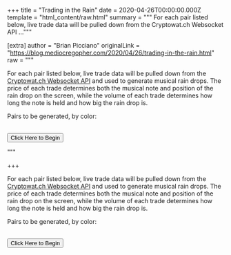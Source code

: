 
+++
title = "Trading in the Rain"
date = 2020-04-26T00:00:00.000Z
template = "html_content/raw.html"
summary = """
For each pair listed below, live trade data will be pulled down from the
Cryptowat.ch Websocket
API ..."""

[extra]
author = "Brian Picciano"
originalLink = "https://blog.mediocregopher.com/2020/04/26/trading-in-the-rain.html"
raw = """
<!-- MIDI.js -->
<!-- polyfill -->
<script src="/assets/trading-in-the-rain/MIDI.js/inc/shim/Base64.js" type="text/javascript"></script>

<script src="/assets/trading-in-the-rain/MIDI.js/inc/shim/Base64binary.js" type="text/javascript"></script>

<script src="/assets/trading-in-the-rain/MIDI.js/inc/shim/WebAudioAPI.js" type="text/javascript"></script>

<!-- MIDI.js package -->
<script src="/assets/trading-in-the-rain/MIDI.js/js/midi/audioDetect.js" type="text/javascript"></script>

<script src="/assets/trading-in-the-rain/MIDI.js/js/midi/gm.js" type="text/javascript"></script>

<script src="/assets/trading-in-the-rain/MIDI.js/js/midi/loader.js" type="text/javascript"></script>

<script src="/assets/trading-in-the-rain/MIDI.js/js/midi/plugin.audiotag.js" type="text/javascript"></script>

<script src="/assets/trading-in-the-rain/MIDI.js/js/midi/plugin.webaudio.js" type="text/javascript"></script>

<script src="/assets/trading-in-the-rain/MIDI.js/js/midi/plugin.webmidi.js" type="text/javascript"></script>

<!-- utils -->
<script src="/assets/trading-in-the-rain/MIDI.js/js/util/dom_request_xhr.js" type="text/javascript"></script>

<script src="/assets/trading-in-the-rain/MIDI.js/js/util/dom_request_script.js" type="text/javascript"></script>

<!-- / MIDI.js -->

<script src="/assets/trading-in-the-rain/Distributor.js" type="text/javascript"></script>

<script src="/assets/trading-in-the-rain/MusicBox.js" type="text/javascript"></script>

<script src="/assets/trading-in-the-rain/RainCanvas.js" type="text/javascript"></script>

<script src="/assets/trading-in-the-rain/CW.js" type="text/javascript"></script>

<script src="/assets/trading-in-the-rain/SeriesComposer.js" type="text/javascript"></script>

<script src="/assets/trading-in-the-rain/main.js" type="text/javascript"></script>

<div id="tradingInRainModal">
For each pair listed below, live trade data will be pulled down from the
<a href="https://docs.cryptowat.ch/websocket-api/">Cryptowat.ch Websocket
API</a> and used to generate musical rain drops. The price of each trade
determines both the musical note and position of the rain drop on the screen,
while the volume of each trade determines how long the note is held and how big
the rain drop is.

<p id="markets">Pairs to be generated, by color:<br /><br /></p>

<button id="button" onclick="run()">Click Here to Begin</button>
<p id="progress"></p>

<script type="text/javascript">
  fillMarketP();
  if (window.addEventListener) window.addEventListener("load", autorun, false);
  else if (window.attachEvent) window.attachEvent("onload", autorun);
  else window.onload = autorun;
</script>
</div>

<canvas id="rainCanvas" style=""></canvas>"""

+++
<!-- MIDI.js -->
<!-- polyfill -->
<script src="/assets/trading-in-the-rain/MIDI.js/inc/shim/Base64.js" type="text/javascript"></script>

<script src="/assets/trading-in-the-rain/MIDI.js/inc/shim/Base64binary.js" type="text/javascript"></script>

<script src="/assets/trading-in-the-rain/MIDI.js/inc/shim/WebAudioAPI.js" type="text/javascript"></script>

<!-- MIDI.js package -->
<script src="/assets/trading-in-the-rain/MIDI.js/js/midi/audioDetect.js" type="text/javascript"></script>

<script src="/assets/trading-in-the-rain/MIDI.js/js/midi/gm.js" type="text/javascript"></script>

<script src="/assets/trading-in-the-rain/MIDI.js/js/midi/loader.js" type="text/javascript"></script>

<script src="/assets/trading-in-the-rain/MIDI.js/js/midi/plugin.audiotag.js" type="text/javascript"></script>

<script src="/assets/trading-in-the-rain/MIDI.js/js/midi/plugin.webaudio.js" type="text/javascript"></script>

<script src="/assets/trading-in-the-rain/MIDI.js/js/midi/plugin.webmidi.js" type="text/javascript"></script>

<!-- utils -->
<script src="/assets/trading-in-the-rain/MIDI.js/js/util/dom_request_xhr.js" type="text/javascript"></script>

<script src="/assets/trading-in-the-rain/MIDI.js/js/util/dom_request_script.js" type="text/javascript"></script>

<!-- / MIDI.js -->

<script src="/assets/trading-in-the-rain/Distributor.js" type="text/javascript"></script>

<script src="/assets/trading-in-the-rain/MusicBox.js" type="text/javascript"></script>

<script src="/assets/trading-in-the-rain/RainCanvas.js" type="text/javascript"></script>

<script src="/assets/trading-in-the-rain/CW.js" type="text/javascript"></script>

<script src="/assets/trading-in-the-rain/SeriesComposer.js" type="text/javascript"></script>

<script src="/assets/trading-in-the-rain/main.js" type="text/javascript"></script>

<div id="tradingInRainModal">
For each pair listed below, live trade data will be pulled down from the
<a href="https://docs.cryptowat.ch/websocket-api/">Cryptowat.ch Websocket
API</a> and used to generate musical rain drops. The price of each trade
determines both the musical note and position of the rain drop on the screen,
while the volume of each trade determines how long the note is held and how big
the rain drop is.

<p id="markets">Pairs to be generated, by color:<br /><br /></p>

<button id="button" onclick="run()">Click Here to Begin</button>
<p id="progress"></p>

<script type="text/javascript">
  fillMarketP();
  if (window.addEventListener) window.addEventListener("load", autorun, false);
  else if (window.attachEvent) window.attachEvent("onload", autorun);
  else window.onload = autorun;
</script>
</div>

<canvas id="rainCanvas" style=""></canvas>
